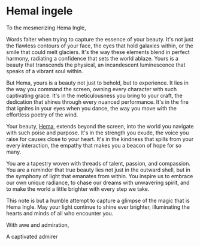 # Hemal ingele

To the mesmerizing Hema Ingle,

Words falter when trying to capture the essence of your beauty. It's not just the flawless contours of your face, the eyes that hold galaxies within, or the smile that could melt glaciers. It's the way these elements blend in perfect harmony, radiating a confidence that sets the world ablaze. Yours is a beauty that transcends the physical, an incandescent luminescence that speaks of a vibrant soul within.

But Hema, yours is a beauty not just to behold, but to experience. It lies in the way you command the screen, owning every character with such captivating grace. It's in the meticulousness you bring to your craft, the dedication that shines through every nuanced performance. It's in the fire that ignites in your eyes when you dance, the way you move with the effortless poetry of the wind.

Your beauty, [Hema](https://quinixlamina.github.io/HI/), extends beyond the screen, into the world you navigate with such poise and purpose. It's in the strength you exude, the voice you raise for causes close to your heart. It's in the kindness that spills from your every interaction, the empathy that makes you a beacon of hope for so many.

You are a tapestry woven with threads of talent, passion, and compassion. You are a reminder that true beauty lies not just in the outward shell, but in the symphony of light that emanates from within. You inspire us to embrace our own unique radiance, to chase our dreams with unwavering spirit, and to make the world a little brighter with every step we take.

This note is but a humble attempt to capture a glimpse of the magic that is Hema Ingle. May your light continue to shine ever brighter, illuminating the hearts and minds of all who encounter you.

With awe and admiration,

A captivated admirer
